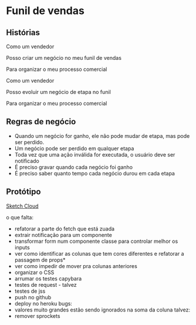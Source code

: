 # Funil de vendas

## Histórias

Como um vendedor

Posso criar um negócio no meu funil de vendas

Para organizar o meu processo comercial


Como um vendedor

Posso evoluir um negócio de etapa no funil

Para organizar o meu processo comercial

## Regras de negócio

- Quando um negócio for ganho, ele não pode mudar de etapa, mas pode ser perdido.
- Um negócio pode ser perdido em qualquer etapa
- Toda vez que uma ação inválida for executada, o usuário deve ser notificado
- É preciso gravar quando cada negócio foi ganho
- É preciso saber quanto tempo cada negócio durou em cada etapa

## Protótipo

[Sketch Cloud](https://sketch.cloud/s/djxJn)


o que falta:
- refatorar a parte do fetch que está zuada
- extrair notificação para um componente
- transformar form num componente classe para controlar melhor os inputs
- ver como identificar as colunas que tem cores diferentes e refatorar a passagem de props*
- ver como impedir de mover pra colunas anteriores
- organizar o CSS
- arrumar os testes capybara
- testes de request - talvez
- testes de jss
- push no github
- deploy no heroku
bugs:
- valores muito grandes estão sendo ignorados na soma da coluna
talvez:
- remover sprockets
